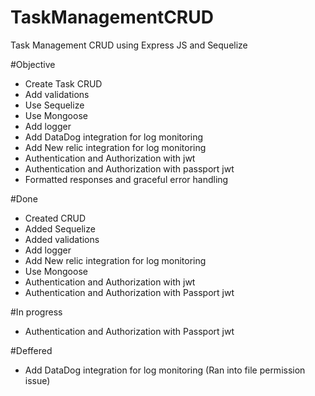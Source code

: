 # TaskManagementCRUD

Task Management CRUD using Express JS and Sequelize

#Objective

- Create Task CRUD
- Add validations
- Use Sequelize
- Use Mongoose
- Add logger
- Add DataDog integration for log monitoring
- Add New relic integration for log monitoring
- Authentication and Authorization with jwt
- Authentication and Authorization with passport jwt
- Formatted responses and graceful error handling

#Done

- Created CRUD
- Added Sequelize
- Added validations
- Add logger
- Add New relic integration for log monitoring
- Use Mongoose
- Authentication and Authorization with jwt
- Authentication and Authorization with Passport jwt

#In progress

- Authentication and Authorization with Passport jwt

#Deffered

- Add DataDog integration for log monitoring (Ran into file permission issue)
